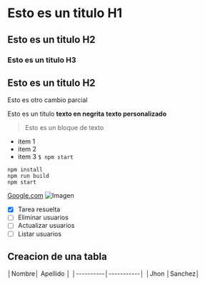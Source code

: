 # Esto es un titulo H1
## Esto es un titulo H2
### Esto es un titulo H3
## Esto es un titulo H2

Esto es otro cambio parcial

Esto es un titulo **texto en negrita** **texto personalizado**
> Esto es un bloque de texto
- item 1
- item 2
- item 3
`$ npm start ` 
```
npm install
npm run build 
npm start
```


[Google.com](www.google.com) 
![Imagen](http://via.placeholder.com/640x360)

- [X] Tarea resuelta
- [ ] Eliminar usuarios
- [ ] Actualizar usuarios
- [ ] Listar usuarios

## Creacion de una tabla

│Nombre│ Apellido │
│----------│-----------│
│Jhon │Sanchez│

